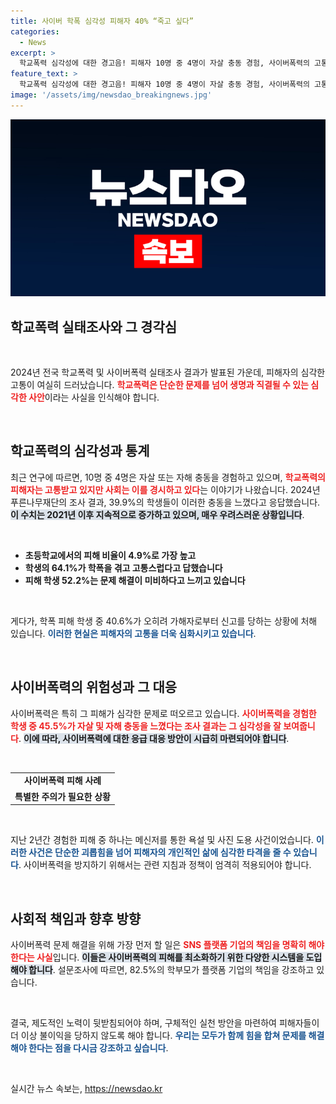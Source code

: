 ```yaml
---
title: 사이버 학폭 심각성 피해자 40% “죽고 싶다”
categories:
  - News
excerpt: >
  학교폭력 심각성에 대한 경고음! 피해자 10명 중 4명이 자살 충동 경험, 사이버폭력의 고통에 대한 사회적 인식 부족 문제 지적. 결과적으로, 학부모와 전문가들은 SNS기업의 책임을 촉구하며 강력한 대책을 요구하고 있습니다.
feature_text: >
  학교폭력 심각성에 대한 경고음! 피해자 10명 중 4명이 자살 충동 경험, 사이버폭력의 고통에 대한 사회적 인식 부족 문제 지적. 결과적으로, 학부모와 전문가들은 SNS기업의 책임을 촉구하며 강력한 대책을 요구하고 있습니다.
image: '/assets/img/newsdao_breakingnews.jpg'
---
```


<p><img src="/assets/img/newsdao_breakingnews.jpg" alt="pcversion 속보" /></p>

<h2 data-ke-size="size26">학교폭력 실태조사와 그 경각심</h2>

<p data-ke-size="size16">&nbsp;</p>

<p>2024년 전국 학교폭력 및 사이버폭력 실태조사 결과가 발표된 가운데, 피해자의 심각한 고통이 여실히 드러났습니다. <b><span style="color: #ee2323;">학교폭력은 단순한 문제를 넘어 생명과 직결될 수 있는 심각한 사안</span></b>이라는 사실을 인식해야 합니다.</p>

<p data-ke-size="size16">&nbsp;</p>

<h2 data-ke-size="size26">학교폭력의 심각성과 통계</h2>

<p data-ke-size="size16">최근 연구에 따르면, 10명 중 4명은 자살 또는 자해 충동을 경험하고 있으며, <b><span style="color: #ee2323;">학교폭력의 피해자는 고통받고 있지만 사회는 이를 경시하고 있다</span></b>는 이야기가 나왔습니다. 2024년 푸른나무재단의 조사 결과, 39.9%의 학생들이 이러한 충동을 느꼈다고 응답했습니다. <b><span style="background-color: #21538527;">이 수치는 2021년 이후 지속적으로 증가하고 있으며, 매우 우려스러운 상황입니다</span></b>.</p>

<p data-ke-size="size16">&nbsp;</p>

<ul>
    <li><b>초등학교에서의 피해 비율이 4.9%로 가장 높고</b></li>
    <li><b>학생의 64.1%가 학폭을 겪고 고통스럽다고 답했습니다</b></li>
    <li><b>피해 학생 52.2%는 문제 해결이 미비하다고 느끼고 있습니다</b></li>
</ul>

<p data-ke-size="size16">&nbsp;</p>

<p data-ke-size="size16">게다가, 학폭 피해 학생 중 40.6%가 오히려 가해자로부터 신고를 당하는 상황에 처해 있습니다. <b><span style="color: #1a5490;">이러한 현실은 피해자의 고통을 더욱 심화시키고 있습니다</span></b>.</p>

<p data-ke-size="size16">&nbsp;</p>

<h2 data-ke-size="size26">사이버폭력의 위험성과 그 대응</h2>

<p data-ke-size="size16">사이버폭력은 특히 그 피해가 심각한 문제로 떠오르고 있습니다. <b><span style="color: #ee2323;">사이버폭력을 경험한 학생 중 45.5%가 자살 및 자해 충동을 느꼈다는 조사 결과는 그 심각성을 잘 보여줍니다</span></b>. <b><span style="background-color: #21538527;">이에 따라, 사이버폭력에 대한 응급 대응 방안이 시급히 마련되어야 합니다</span></b>.</p>

<p data-ke-size="size16">&nbsp;</p>

<table style="width:100%">
    <tr>
        <td style="text-align: center; height: 17px;"><b>사이버폭력 피해 사례</b></td>
    </tr>
    <tr>
        <td><b>특별한 주의가 필요한 상황</b></td>
    </tr>
</table>

<p data-ke-size="size16">&nbsp;</p>

<p data-ke-size="size16">지난 2년간 경험한 피해 중 하나는 메신저를 통한 욕설 및 사진 도용 사건이었습니다. <b><span style="color: #1a5490;">이러한 사건은 단순한 괴롭힘을 넘어 피해자의 개인적인 삶에 심각한 타격을 줄 수 있습니다</span></b>. 사이버폭력을 방지하기 위해서는 관련 지침과 정책이 엄격히 적용되어야 합니다.</p>

<p data-ke-size="size16">&nbsp;</p>

<h2 data-ke-size="size26">사회적 책임과 향후 방향</h2>

<p data-ke-size="size16">사이버폭력 문제 해결을 위해 가장 먼저 할 일은 <b><span style="color: #ee2323;">SNS 플랫폼 기업의 책임을 명확히 해야 한다는 사실</span></b>입니다. <b><span style="background-color: #21538527;">이들은 사이버폭력의 피해를 최소화하기 위한 다양한 시스템을 도입해야 합니다</span></b>. 설문조사에 따르면, 82.5%의 학부모가 플랫폼 기업의 책임을 강조하고 있습니다.</p>

<p data-ke-size="size16">&nbsp;</p>

<p data-ke-size="size16">결국, 제도적인 노력이 뒷받침되어야 하며, 구체적인 실천 방안을 마련하여 피해자들이 더 이상 불이익을 당하지 않도록 해야 합니다. <b><span style="color: #1a5490;">우리는 모두가 함께 힘을 합쳐 문제를 해결해야 한다는 점을 다시금 강조하고 싶습니다</span></b>.</p>

<p data-ke-size="size16">&nbsp;</p>
실시간 뉴스 속보는, <a href="https://newsdao.kr" rel="dofollow">https://newsdao.kr</a>


